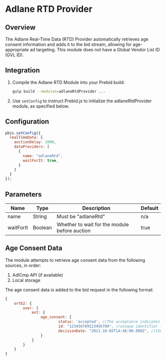 # Adlane RTD Provider

## Overview

The Adlane Real-Time Data (RTD) Provider automatically retrieves age consent information and adds it to the bid stream, allowing for age-appropriate ad targeting. This module does not have a Global Vendor List ID (GVL ID).

## Integration

1. Compile the Adlane RTD Module into your Prebid build:

    ```bash
    gulp build --modules=adlaneRtdProvider ...
    ```

2. Use `setConfig` to instruct Prebid.js to initialize the adlaneRtdProvider module, as specified below.

## Configuration

```javascript
pbjs.setConfig({
  realTimeData: {
    auctionDelay: 1000,
    dataProviders: [
      {
        name: "adlaneRtd",
        waitForIt: true,
      }
    ]
  }
});
```

## Parameters

| Name      | Type    | Description                                   | Default |
|-----------|---------|-----------------------------------------------|---------|
| name      | String  | Must be "adlaneRtd"                           | n/a     |
| waitForIt | Boolean | Whether to wait for the module before auction | true    |

## Age Consent Data

The module attempts to retrieve age consent data from the following sources, in order:

1. AdlCmp API (if available)
2. Local storage

The age consent data is added to the bid request in the following format:

```javascript
{
    ortb2: {
        user: {
            ext: {
                age_consent: {
                        status: 'accepted', //The acceptance indicates that the user has confirmed they are 21 years of age or older (accepted/declined)
                        id: "123456789123456789", //unique identifier for the consent decision // Optional
                        decisionDate: "2011-10-05T14:48:00.000Z", //ISO 8601 date string (e.g.,"2011-10-05T14:48:00.000Z") // Optional, represents the date when the age consent decision was made
                }
            }
        }
    }
}
```
